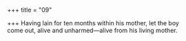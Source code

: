 +++
title = "09"

+++
Having lain for ten months within his mother, let the boy  
come out, alive and unharmed—alive from his living mother.  